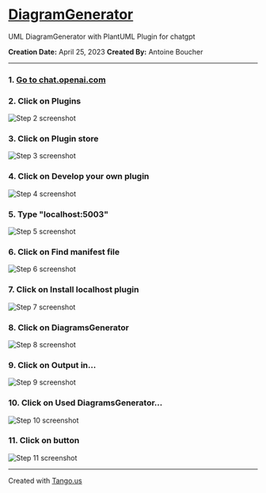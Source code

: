 # [DiagramGenerator](https://app.tango.us/app/workflow/f6e043d5-5533-4560-aa76-f0289da1192f?utm_source=markdown&utm_medium=markdown&utm_campaign=workflow%20export%20links)

UML DiagramGenerator with PlantUML Plugin for chatgpt

__Creation Date:__ April 25, 2023
__Created By:__ Antoine Boucher
***


### 1. [Go to chat.openai.com](https://chat.openai.com/?model=text-davinci-002-plugins)


### 2. Click on Plugins
![Step 2 screenshot](https://images.tango.us/workflows/f6e043d5-5533-4560-aa76-f0289da1192f/steps/77e41605-2826-4555-9193-538441b19ed1/583662f5-1799-4857-ac42-2a09d6ffed06.png?crop=focalpoint&fit=crop&fp-x=0.6832&fp-y=0.0738&fp-z=2.3667&w=1200&border=2%2CF4F2F7&border-radius=8%2C8%2C8%2C8&border-radius-inner=8%2C8%2C8%2C8&blend-align=bottom&blend-mode=normal&blend-x=0&blend-w=1200&blend64=aHR0cHM6Ly9pbWFnZXMudGFuZ28udXMvc3RhdGljL21hZGUtd2l0aC10YW5nby13YXRlcm1hcmstdjIucG5n&mark-x=300&mark-y=63&m64=aHR0cHM6Ly9pbWFnZXMudGFuZ28udXMvc3RhdGljL2JsYW5rLnBuZz9tYXNrPWNvcm5lcnMmYm9yZGVyPTglMkNGRjc0NDImdz02MDEmaD0xMTUmZml0PWNyb3AmY29ybmVyLXJhZGl1cz0xMA%3D%3D)


### 3. Click on Plugin store
![Step 3 screenshot](https://images.tango.us/workflows/f6e043d5-5533-4560-aa76-f0289da1192f/steps/5f39bcb3-8b65-4462-832a-441755066e22/a3561161-923e-4107-9c94-9735f74a017c.png?crop=focalpoint&fit=crop&fp-x=0.6808&fp-y=0.0906&fp-z=2.3667&w=1200&border=2%2CF4F2F7&border-radius=8%2C8%2C8%2C8&border-radius-inner=8%2C8%2C8%2C8&blend-align=bottom&blend-mode=normal&blend-x=0&blend-w=1200&blend64=aHR0cHM6Ly9pbWFnZXMudGFuZ28udXMvc3RhdGljL21hZGUtd2l0aC10YW5nby13YXRlcm1hcmstdjIucG5n&mark-x=307&mark-y=103&m64=aHR0cHM6Ly9pbWFnZXMudGFuZ28udXMvc3RhdGljL2JsYW5rLnBuZz9tYXNrPWNvcm5lcnMmYm9yZGVyPTglMkNGRjc0NDImdz01ODcmaD04OCZmaXQ9Y3JvcCZjb3JuZXItcmFkaXVzPTEw)


### 4. Click on Develop your own plugin
![Step 4 screenshot](https://images.tango.us/workflows/f6e043d5-5533-4560-aa76-f0289da1192f/steps/81b3177b-52ba-456b-8187-1fcdcb3562ac/e0e2802a-dbe2-4498-9286-5688e3cea635.png?crop=focalpoint&fit=crop&fp-x=0.7676&fp-y=0.7764&fp-z=3.5480&w=1200&border=2%2CF4F2F7&border-radius=8%2C8%2C8%2C8&border-radius-inner=8%2C8%2C8%2C8&blend-align=bottom&blend-mode=normal&blend-x=0&blend-w=1200&blend64=aHR0cHM6Ly9pbWFnZXMudGFuZ28udXMvc3RhdGljL21hZGUtd2l0aC10YW5nby13YXRlcm1hcmstdjIucG5n&mark-x=390&mark-y=307&m64=aHR0cHM6Ly9pbWFnZXMudGFuZ28udXMvc3RhdGljL2JsYW5rLnBuZz9tYXNrPWNvcm5lcnMmYm9yZGVyPTglMkNGRjc0NDImdz00MjEmaD03MyZmaXQ9Y3JvcCZjb3JuZXItcmFkaXVzPTEw)


### 5. Type "localhost:5003"
![Step 5 screenshot](https://images.tango.us/workflows/f6e043d5-5533-4560-aa76-f0289da1192f/steps/9048d3f8-6d52-4556-be0b-220a32f2daf0/cbd8ceca-2a09-48fc-82c3-6528401e98fe.png?crop=focalpoint&fit=crop&fp-x=0.5002&fp-y=0.5506&fp-z=1.7407&w=1200&border=2%2CF4F2F7&border-radius=8%2C8%2C8%2C8&border-radius-inner=8%2C8%2C8%2C8&blend-align=bottom&blend-mode=normal&blend-x=0&blend-w=1200&blend64=aHR0cHM6Ly9pbWFnZXMudGFuZ28udXMvc3RhdGljL21hZGUtd2l0aC10YW5nby13YXRlcm1hcmstdjIucG5n&mark-x=313&mark-y=326&m64=aHR0cHM6Ly9pbWFnZXMudGFuZ28udXMvc3RhdGljL2JsYW5rLnBuZz9tYXNrPWNvcm5lcnMmYm9yZGVyPTglMkNGRjc0NDImdz01NzMmaD0zNiZmaXQ9Y3JvcCZjb3JuZXItcmFkaXVzPTEw)


### 6. Click on Find manifest file
![Step 6 screenshot](https://images.tango.us/workflows/f6e043d5-5533-4560-aa76-f0289da1192f/steps/ec7f7edb-8b10-4706-98de-f7ec2c139265/4aeaeea7-52d1-49eb-b40f-26681cb6f68a.png?crop=focalpoint&fit=crop&fp-x=0.6023&fp-y=0.6082&fp-z=2.5901&w=1200&border=2%2CF4F2F7&border-radius=8%2C8%2C8%2C8&border-radius-inner=8%2C8%2C8%2C8&blend-align=bottom&blend-mode=normal&blend-x=0&blend-w=1200&blend64=aHR0cHM6Ly9pbWFnZXMudGFuZ28udXMvc3RhdGljL21hZGUtd2l0aC10YW5nby13YXRlcm1hcmstdjIucG5n&mark-x=466&mark-y=300&m64=aHR0cHM6Ly9pbWFnZXMudGFuZ28udXMvc3RhdGljL2JsYW5rLnBuZz9tYXNrPWNvcm5lcnMmYm9yZGVyPTglMkNGRjc0NDImdz0yNjgmaD04NyZmaXQ9Y3JvcCZjb3JuZXItcmFkaXVzPTEw)


### 7. Click on Install localhost plugin
![Step 7 screenshot](https://images.tango.us/workflows/f6e043d5-5533-4560-aa76-f0289da1192f/steps/86f8fee4-d238-4d0c-95fb-cb3ea7e47eab/4ba47a31-56c1-4130-a1b5-77736f1ab348.png?crop=focalpoint&fit=crop&fp-x=0.5922&fp-y=0.6150&fp-z=2.4616&w=1200&border=2%2CF4F2F7&border-radius=8%2C8%2C8%2C8&border-radius-inner=8%2C8%2C8%2C8&blend-align=bottom&blend-mode=normal&blend-x=0&blend-w=1200&blend64=aHR0cHM6Ly9pbWFnZXMudGFuZ28udXMvc3RhdGljL21hZGUtd2l0aC10YW5nby13YXRlcm1hcmstdjIucG5n&mark-x=443&mark-y=302&m64=aHR0cHM6Ly9pbWFnZXMudGFuZ28udXMvc3RhdGljL2JsYW5rLnBuZz9tYXNrPWNvcm5lcnMmYm9yZGVyPTglMkNGRjc0NDImdz0zMTQmaD04MyZmaXQ9Y3JvcCZjb3JuZXItcmFkaXVzPTEw)


### 8. Click on DiagramsGenerator
![Step 8 screenshot](https://images.tango.us/workflows/f6e043d5-5533-4560-aa76-f0289da1192f/steps/ef53f13f-6a93-421e-b101-58cb1218d43a/b3da4b98-3d50-4cfa-b59d-75d12c667b47.png?crop=focalpoint&fit=crop&fp-x=0.6808&fp-y=0.2210&fp-z=2.3667&w=1200&border=2%2CF4F2F7&border-radius=8%2C8%2C8%2C8&border-radius-inner=8%2C8%2C8%2C8&blend-align=bottom&blend-mode=normal&blend-x=0&blend-w=1200&blend64=aHR0cHM6Ly9pbWFnZXMudGFuZ28udXMvc3RhdGljL21hZGUtd2l0aC10YW5nby13YXRlcm1hcmstdjIucG5n&mark-x=307&mark-y=300&m64=aHR0cHM6Ly9pbWFnZXMudGFuZ28udXMvc3RhdGljL2JsYW5rLnBuZz9tYXNrPWNvcm5lcnMmYm9yZGVyPTglMkNGRjc0NDImdz01ODcmaD04OCZmaXQ9Y3JvcCZjb3JuZXItcmFkaXVzPTEw)


### 9. Click on Output in…
![Step 9 screenshot](https://images.tango.us/workflows/f6e043d5-5533-4560-aa76-f0289da1192f/steps/6f028345-64e7-4024-a22d-ce235d9367f3/82ee172a-864a-4ef1-a8d1-6e2ede53be1a.png?crop=focalpoint&fit=crop&fp-x=0.8020&fp-y=0.9202&fp-z=4.0000&w=1200&border=2%2CF4F2F7&border-radius=8%2C8%2C8%2C8&border-radius-inner=8%2C8%2C8%2C8&blend-align=bottom&blend-mode=normal&blend-x=0&blend-w=1200&blend64=aHR0cHM6Ly9pbWFnZXMudGFuZ28udXMvc3RhdGljL21hZGUtd2l0aC10YW5nby13YXRlcm1hcmstdjIucG5n&mark-x=547&mark-y=421&m64=aHR0cHM6Ly9pbWFnZXMudGFuZ28udXMvc3RhdGljL2JsYW5rLnBuZz9tYXNrPWNvcm5lcnMmYm9yZGVyPTglMkNGRjc0NDImdz0xMDYmaD05NCZmaXQ9Y3JvcCZjb3JuZXItcmFkaXVzPTEw)


### 10. Click on Used DiagramsGenerator…
![Step 10 screenshot](https://images.tango.us/workflows/f6e043d5-5533-4560-aa76-f0289da1192f/steps/538e7fec-faeb-4f94-ac42-dacbd11b9e67/dbb7ba9a-75b3-447c-9621-403178ab660d.png?crop=focalpoint&fit=crop&fp-x=0.4873&fp-y=0.2142&fp-z=1.8588&w=1200&border=2%2CF4F2F7&border-radius=8%2C8%2C8%2C8&border-radius-inner=8%2C8%2C8%2C8&blend-align=bottom&blend-mode=normal&blend-x=0&blend-w=1200&blend64=aHR0cHM6Ly9pbWFnZXMudGFuZ28udXMvc3RhdGljL21hZGUtd2l0aC10YW5nby13YXRlcm1hcmstdjIucG5n&mark-x=335&mark-y=250&m64=aHR0cHM6Ly9pbWFnZXMudGFuZ28udXMvc3RhdGljL2JsYW5rLnBuZz9tYXNrPWNvcm5lcnMmYm9yZGVyPTglMkNGRjc0NDImdz01MzEmaD03NSZmaXQ9Y3JvcCZjb3JuZXItcmFkaXVzPTEw)


### 11. Click on button
![Step 11 screenshot](https://images.tango.us/workflows/f6e043d5-5533-4560-aa76-f0289da1192f/steps/39342abe-3577-4e01-81b1-22e4bc8e4674/1870881f-8bd3-4def-aa4c-2b0a238c6084.png?crop=focalpoint&fit=crop&fp-x=0.5908&fp-y=0.2146&fp-z=3.0698&w=1200&border=2%2CF4F2F7&border-radius=8%2C8%2C8%2C8&border-radius-inner=8%2C8%2C8%2C8&blend-align=bottom&blend-mode=normal&blend-x=0&blend-w=1200&blend64=aHR0cHM6Ly9pbWFnZXMudGFuZ28udXMvc3RhdGljL21hZGUtd2l0aC10YW5nby13YXRlcm1hcmstdjIucG5n&mark-x=571&mark-y=333&m64=aHR0cHM6Ly9pbWFnZXMudGFuZ28udXMvc3RhdGljL2JsYW5rLnBuZz9tYXNrPWNvcm5lcnMmYm9yZGVyPTglMkNGRjc0NDImdz01NyZoPTU3JmZpdD1jcm9wJmNvcm5lci1yYWRpdXM9MTA%3D)


***
Created with [Tango.us](https://tango.us?utm_source=markdown&utm_medium=markdown&utm_campaign=workflow%20export%20links)